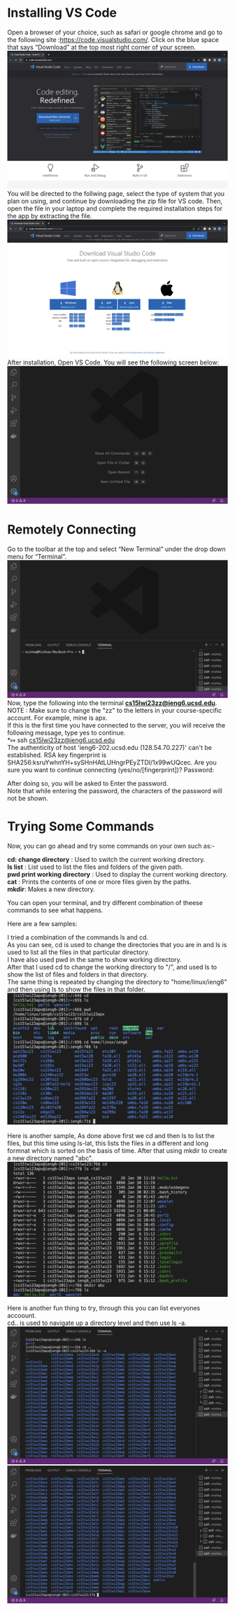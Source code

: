 # Installing VS Code 
Open a browser of your choice, such as safari or google chrome and go to the following site :https://code.visualstudio.com/. Click on the blue space that says “Download” at the top most right corner of your screen.
![Image](ss2.png)
You will be directed to the follwing page, select the type of system that you plan on using, and continue by downloading the zip file for VS code. Then, open the file in your laptop and complete the required installation steps for the app by extracting the file.
![Image](ss3.png)
After installation, Open VS Code. You will see the following screen below:
![Image](ss1.png)

# Remotely Connecting
Go to the toolbar at the top and select “New Terminal” under the drop down menu for “Terminal”. 
![Image](ss4.png)
Now, type the following into the terminal **cs15lwi23zz@ieng6.ucsd.edu**. <br>
NOTE : Make sure to change the "zz" to  the letters in your course-specific account. For example, mine is apx.<br>
If this is the first time you have connected to the server, you will receive the following message, type yes to continue. <br>
*⤇ ssh cs15lwi23zz@ieng6.ucsd.edu <br>
The authenticity of host 'ieng6-202.ucsd.edu (128.54.70.227)' can't be established.
RSA key fingerprint is SHA256:ksruYwhnYH+sySHnHAtLUHngrPEyZTDl/1x99wUQcec.
Are you sure you want to continue connecting (yes/no/[fingerprint])? 
Password: 

After doing so, you will be asked to Enter the password. <br>
Note that while entering the password, the characters of the password will not be shown.



# Trying Some Commands
Now, you can go ahead and try some commands on your own such as:-

**cd: change directory** : Used to switch the current working directory.<br>
**ls list**  : List used to list the files and folders of the given path.<br>
**pwd print working directory** : Used to display the current working directory.<br>
**cat** : Prints the contents of one or more files given by the paths.<br>
**mkdir**: Makes a new directory.<br>

You can open your terminal, and try different combination of theese commands to see what happens.<br>

Here are a few samples: <br>

I tried a combination of the commands ls and cd.<br>
As you can see, cd is used to change the directories that you are in and ls is used to list all the files in that particular directory. <br>
I have also used pwd in the same to show working directory. <br>
After that I used cd to change the working directory to "/", and used ls to show the list of files and folders in that directory. <br>
The same thing is repeated by changing the directory to "home/linux/ieng6" and then using ls to show the files in that folder.<br>
![Image](sss1.png)

Here is another sample, As done above first we cd and then ls to list the files, but this time using ls-lat, this lists the files in a different and long formnat which is sorted on the basis of time. After that using mkdir to create a new directory named "abc". <br>
![Image](sss2.png)

Here is another fun thing to try, through this you can list everyones accoount. <br>
cd.. is used to navigate up a directory level and then use ls -a. <br>
![Image](ss6.png)
![Image](ss7.png)








  


